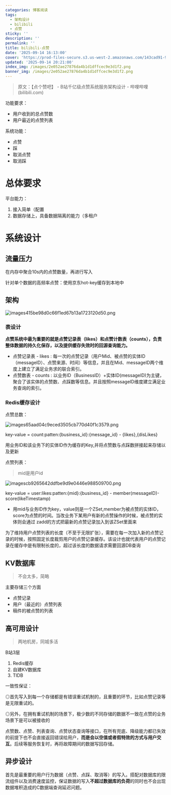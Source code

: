 ```yaml
---
categories: 博客阅读
tags:
  - 架构设计
  - bilibili
  - 点赞
sticky: ''
description: ''
permalink: ''
title: bilibili-点赞
date: '2025-09-14 16:13:00'
cover: 'https://prod-files-secure.s3.us-west-2.amazonaws.com/143cad91-961b-48b0-82dc-78fbb6eb5abe/ec123cdf-ca8b-4dc6-984d-4a52f31eb3f4/wallhaven-jx62x5.png?X-Amz-Algorithm=AWS4-HMAC-SHA256&X-Amz-Content-Sha256=UNSIGNED-PAYLOAD&X-Amz-Credential=ASIAZI2LB466YDIW47HF%2F20250920%2Fus-west-2%2Fs3%2Faws4_request&X-Amz-Date=20250920T010041Z&X-Amz-Expires=3600&X-Amz-Security-Token=IQoJb3JpZ2luX2VjEGkaCXVzLXdlc3QtMiJIMEYCIQDtFgSuiLMUozH%2F6ptq6WgdjvPe4chgl1KRIKkU0KFqYgIhAP0BoDDH5%2BKK4KhqybXBPH3Lv1Hztuw9%2BOEWPtL7ZZJdKogECOL%2F%2F%2F%2F%2F%2F%2F%2F%2F%2FwEQABoMNjM3NDIzMTgzODA1IgwtDDTwe%2F%2F%2BNes0hzUq3AMNAAwMwjGxAfX63YEe7E%2Bqf%2FmbXvXNJIOP6wQbbh94HcF4ukgLTsJ942peP9CaveeV28VQiM6HiU0z32VblJJuZ%2Fv8qCtv0U7v8BDZEKWm%2F16sIROJ1woYUzy96mNHAYICoKXqFPdU%2F3gRlTtijDxIn7bSj1j%2B6P1KS2KCkxpPo6A2NUCofDBV7oPhk4%2F%2Bo2EwsSaWm7vlHjIc2Wo6G8b1CzbuqVYqAc1WUUpnEp%2FeCqo%2B7f%2Buouw4i5hWmdefBHUSRRHDgYGc9BwNAdzeVMyWRG8dr5a7AnIimSzZYl%2FEYbGPIbwA9nFDt4qMT6GEDldPicsazAj4fg%2FqW7CC%2Flid%2BwOAtNZJvPx9tJwvTUhhXI1Gfw%2BTztoZPY7SRRigygIKvHhNrBCyc1vdchHFk0tEFkCX5nxDFr4%2BvzcAe6Yh8ez6K8sVrAm7VoNwkfGY%2BppOxGgIALGBuAdFQzL79tXqWQcsY98aDISP1HQSfXXJ8rcIKEqdg9H82CoL7pNHEN1h5crZ7WFBQ8swUHaLODjWD42D0y580PkTsEaCVdl%2BHHek5bbQPu11vGBdxOvnXVD1SkEHtxc%2B%2Ba2SL1Oj7F0E7NV9wJJAkDB3xld62C2S0AeeUe%2BIRZ%2BxtthaojC27LfGBjqkAQVvPfHensH9%2FQiddxNdqdtKYNR%2BE7iG8D9JeYDEfNqUsL0FC3FDSwA3KWvbEnHu0t5W31W1yyAckLVH6dwEp%2BzZqcjhD6khYyZIwAkq96VuD1huKZ50YDELlOU6HCdbr%2BQQuCmzeUrUSVl5K5OZ9ABt3BRL3BjGwiyXQaPbULxeJx6%2Boj3YNJt5c82%2FAZmaEL%2FxTKRHMnXFkH9MAb80w0CIihEQ&X-Amz-Signature=4755e53cec537e2916a357fe38bffcb85bfd22dcc8df5f221e37380bd5bcf3b8&X-Amz-SignedHeaders=host&x-amz-checksum-mode=ENABLED&x-id=GetObject'
updated: '2025-09-14 20:21:00'
index_img: /images/2e052ae27876da4b1d1dffcec9e3d1f2.png
banner_img: /images/2e052ae27876da4b1d1dffcec9e3d1f2.png
---
```

> 原文：【点个赞吧】 - B站千亿级点赞系统服务架构设计 - 哔哩哔哩 (bilibili.com)

功能要求：

- 用户收到的总点赞数
- 用户最近的点赞列表

系统功能：

- 点赞
- 踩
- 取消点赞
- 取消踩

# 总体要求


平台能力：

1. 接入简单（配置
2. 数据存储上，具备数据隔离的能力（多租户

# 系统设计


## 流量压力


在内存中聚合10s内的点赞数量，再进行写入


针对单个数据的高频率点赞：使用京东hot-key缓存到本地中


## 架构


![images415be98d0c66f1ed67b13a1723120d50.png](/images/4dcb611d834ccbb16132b82f631e7288.png)


### 表设计


**点赞系统中最为重要的就是点赞记录表（likes）和点赞计数表（counts），负责整体数据的持久化保存，以及提供缓存失效时的回源查询能力。**

- 点赞记录表 - likes : 每一次的点赞记录（用户Mid、被点赞的实体ID（messageID）、点赞来源、时间）等信息，并且在Mid、messageID两个维度上建立了满足业务求的联合索引。
- 点赞数表 - counts : 以业务ID（BusinessID）+实体ID(messageID)为主键，聚合了该实体的点赞数、点踩数等信息。并且按照messageID维度建立满足业务查询的索引。

### Redis缓存设计


点赞总数：


![images65aad04c9eced3505cb770d40f1c3579.png](/images/8d7404034032ddf5bbc9330f7b99f605.png)


key-value = count:patten:{business_id}:{message_id} - {likes},{disLikes}


用业务ID和该业务下的实体ID作为缓存的Key,并将点赞数与点踩数拼接起来存储以及更新


点赞列表：

> mid是用户id

![imagescb9265642ddfbe9d9e0446e988509700.png](/images/47d860bd87f10c2101b205b8b271538d.png)


key-value = user:likes:patten:{mid}:{business_id} - member(messageID)-score(likeTimestamp)

- 用mid与业务ID作为key，value则是一个ZSet,member为被点赞的实体ID，score为点赞的时间。当改业务下某用户有新的点赞操作的时候，被点赞的实体则会通过 zadd的方式把最新的点赞记录加入到该ZSet里面来

为了维持用户点赞列表的长度（不至于无限扩张），需要在每一次加入新的点赞记录的时候，按照固定长度裁剪用户的点赞记录缓存。该设计也就代表用户的点赞记录在缓存中是有限制长度的，超过该长度的数据请求需要回源DB查询


## KV数据库

> 不会太多，简略

主要存储三个方面

- 点赞记录
- 用户（最近的）点赞列表
- 稿件的被点赞的列表

## 高可用设计

> 两地机房，同城多活

B站3层

1. Redis缓存
2. 自建KV数据库
3. TIDB

一致性保证：


◎首先写入到每一个存储都是有错误重试机制的，且重要的环节，比如点赞记录等是无限重试的。


◎另外，在拥有重试机制的场景下，极少数的不同存储的数据不一致在点赞的业务场景下是可以被接收的


点赞数、点赞、列表查询、点赞状态查询等接口，在所有兜底、降级能力都已失效的前提下也不会直接返回错误给用户，**而是会以空值或者假特效的方式与用户交互**。后续等服务恢复时，再将故障期间的数据写回存储。


## 异步设计


首先是最重要的用户行为数据（点赞、点踩、取消等）的写入。搭配对数据库的限流组件以及消费速度监控，保证数据的写入**不超过数据库的负荷**的同时也不会出现数据堆积造成的C数据端查询延迟问题。

